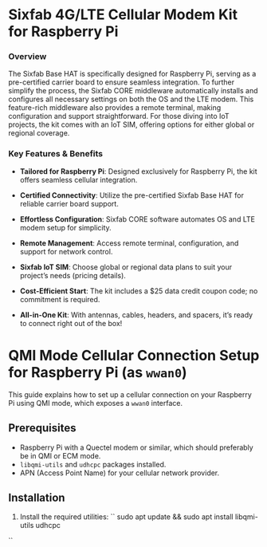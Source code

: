 # Sixfab 4G/LTE Cellular Modem Kit for Raspberry Pi


### Overview

The Sixfab Base HAT is specifically designed for Raspberry Pi, serving as a pre-certified carrier board to ensure seamless integration. To further simplify the process, the Sixfab CORE middleware automatically installs and configures all necessary settings on both the OS and the LTE modem. This feature-rich middleware also provides a remote terminal, making configuration and support straightforward. For those diving into IoT projects, the kit comes with an IoT SIM, offering options for either global or regional coverage. 


### Key Features & Benefits

- **Tailored for Raspberry Pi**: Designed exclusively for Raspberry Pi, the kit offers seamless cellular integration.

- **Certified Connectivity**: Utilize the pre-certified Sixfab Base HAT for reliable carrier board support.

- **Effortless Configuration**: Sixfab CORE software automates OS and LTE modem setup for simplicity.

- **Remote Management**: Access remote terminal, configuration, and support for network control.

- **Sixfab IoT SIM**: Choose global or regional data plans to suit your project’s needs (pricing details).

- **Cost-Efficient Start**: The kit includes a $25 data credit coupon code; no commitment is required.

- **All-in-One Kit**: With antennas, cables, headers, and spacers, it’s ready to connect right out of the box!


# QMI Mode Cellular Connection Setup for Raspberry Pi (as `wwan0`)

This guide explains how to set up a cellular connection on your Raspberry Pi using QMI mode, which exposes a `wwan0` interface.

## Prerequisites

- Raspberry Pi with a Quectel modem or similar, which should preferably be in QMI or ECM mode.
- `libqmi-utils` and `udhcpc` packages installed.
- APN (Access Point Name) for your cellular network provider.

## Installation

1. Install the required utilities:
   ``
   sudo apt update && sudo apt install libqmi-utils udhcpc

``
